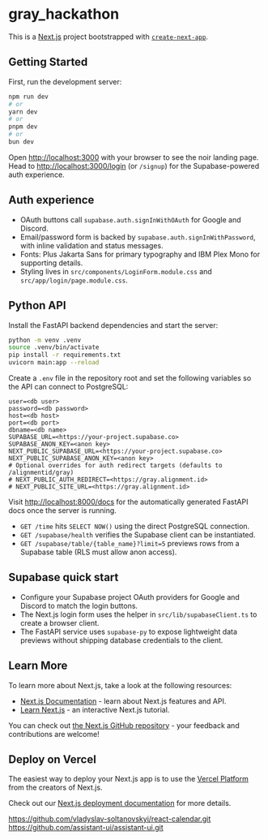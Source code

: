 # gray_hackathon

This is a [Next.js](https://nextjs.org) project bootstrapped with [`create-next-app`](https://nextjs.org/docs/app/api-reference/cli/create-next-app).

## Getting Started

First, run the development server:

```bash
npm run dev
# or
yarn dev
# or
pnpm dev
# or
bun dev
```

Open [http://localhost:3000](http://localhost:3000) with your browser to see the noir landing page. Head to [http://localhost:3000/login](http://localhost:3000/login) (or `/signup`) for the Supabase-powered auth experience.

## Auth experience

- OAuth buttons call `supabase.auth.signInWithOAuth` for Google and Discord.
- Email/password form is backed by `supabase.auth.signInWithPassword`, with inline validation and status messages.
- Fonts: Plus Jakarta Sans for primary typography and IBM Plex Mono for supporting details.
- Styling lives in `src/components/LoginForm.module.css` and `src/app/login/page.module.css`.

## Python API

Install the FastAPI backend dependencies and start the server:

```bash
python -m venv .venv
source .venv/bin/activate
pip install -r requirements.txt
uvicorn main:app --reload
```

Create a `.env` file in the repository root and set the following variables so the API can connect to PostgreSQL:

```
user=<db user>
password=<db password>
host=<db host>
port=<db port>
dbname=<db name>
SUPABASE_URL=<https://your-project.supabase.co>
SUPABASE_ANON_KEY=<anon key>
NEXT_PUBLIC_SUPABASE_URL=<https://your-project.supabase.co>
NEXT_PUBLIC_SUPABASE_ANON_KEY=<anon key>
# Optional overrides for auth redirect targets (defaults to /alignmentid/gray)
# NEXT_PUBLIC_AUTH_REDIRECT=<https://gray.alignment.id>
# NEXT_PUBLIC_SITE_URL=<https://gray.alignment.id>
```

Visit [http://localhost:8000/docs](http://localhost:8000/docs) for the automatically generated FastAPI docs once the server is running.

- `GET /time` hits `SELECT NOW()` using the direct PostgreSQL connection.
- `GET /supabase/health` verifies the Supabase client can be instantiated.
- `GET /supabase/table/{table_name}?limit=5` previews rows from a Supabase table (RLS must allow anon access).

## Supabase quick start

- Configure your Supabase project OAuth providers for Google and Discord to match the login buttons.
- The Next.js login form uses the helper in `src/lib/supabaseClient.ts` to create a browser client.
- The FastAPI service uses `supabase-py` to expose lightweight data previews without shipping database credentials to the client.

## Learn More

To learn more about Next.js, take a look at the following resources:

- [Next.js Documentation](https://nextjs.org/docs) - learn about Next.js features and API.
- [Learn Next.js](https://nextjs.org/learn) - an interactive Next.js tutorial.

You can check out [the Next.js GitHub repository](https://github.com/vercel/next.js) - your feedback and contributions are welcome!

## Deploy on Vercel

The easiest way to deploy your Next.js app is to use the [Vercel Platform](https://vercel.com/new?utm_medium=default-template&filter=next.js&utm_source=create-next-app&utm_campaign=create-next-app-readme) from the creators of Next.js.

Check out our [Next.js deployment documentation](https://nextjs.org/docs/app/building-your-application/deploying) for more details.

https://github.com/vladyslav-soltanovskyi/react-calendar.git
https://github.com/assistant-ui/assistant-ui.git
